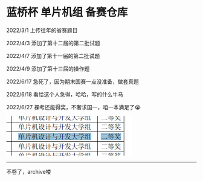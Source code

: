 # 蓝桥杯 单片机组 备赛仓库
2022/3/1 上传往年的省赛题目

2022/4/3 添加了第十二届的第二批试题

2022/4/7 添加了第十一届的第二批试题

2022/4/9 添加了第十三届的操作题

2022/6/17 急死了，因为期末国赛一点没准备，做套真题

2022/6/18 看给这个人急得，哈哈，写的什么牛马

2022/6/27 裸考还能得奖，不奢求国一，咱一本满足了😭

![](./QQ%E6%88%AA%E5%9B%BE20220627173811.png)

---

不卷了，archive喽
